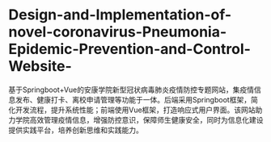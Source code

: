 # Design-and-Implementation-of-novel-coronavirus-Pneumonia-Epidemic-Prevention-and-Control-Website-
基于Springboot+Vue的安康学院新型冠状病毒肺炎疫情防控专题网站，集疫情信息发布、健康打卡、离校申请管理等功能于一体。后端采用Springboot框架，简化开发流程，提升系统性能；前端使用Vue框架，打造响应式用户界面。该网站助力学院高效管理疫情信息，增强防控意识，保障师生健康安全，同时为信息化建设提供实践平台，培养创新思维和实践能力。
